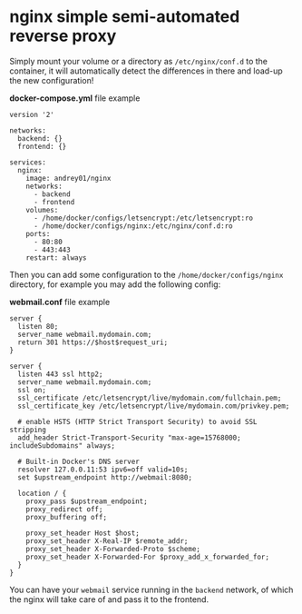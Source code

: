 # nginx simple semi-automated reverse proxy

Simply mount your volume or a directory as `/etc/nginx/conf.d` to the container,
it will automatically detect the differences in there and load-up the new configuration!


**docker-compose.yml** file example
```
version '2'

networks:
  backend: {}
  frontend: {}

services:
  nginx:
    image: andrey01/nginx
    networks:
      - backend
      - frontend
    volumes:
      - /home/docker/configs/letsencrypt:/etc/letsencrypt:ro
      - /home/docker/configs/nginx:/etc/nginx/conf.d:ro
    ports:
      - 80:80
      - 443:443
    restart: always
```

Then you can add some configuration to the `/home/docker/configs/nginx` directory,
for example you may add the following config:

**webmail.conf** file example
```
server {
  listen 80;
  server_name webmail.mydomain.com;
  return 301 https://$host$request_uri;
}

server {
  listen 443 ssl http2;
  server_name webmail.mydomain.com;
  ssl on;
  ssl_certificate /etc/letsencrypt/live/mydomain.com/fullchain.pem;
  ssl_certificate_key /etc/letsencrypt/live/mydomain.com/privkey.pem;

  # enable HSTS (HTTP Strict Transport Security) to avoid SSL stripping
  add_header Strict-Transport-Security "max-age=15768000; includeSubdomains" always;

  # Built-in Docker's DNS server
  resolver 127.0.0.11:53 ipv6=off valid=10s;
  set $upstream_endpoint http://webmail:8080;

  location / {
    proxy_pass $upstream_endpoint;
    proxy_redirect off;
    proxy_buffering off;

    proxy_set_header Host $host;
    proxy_set_header X-Real-IP $remote_addr;
    proxy_set_header X-Forwarded-Proto $scheme;
    proxy_set_header X-Forwarded-For $proxy_add_x_forwarded_for;
  }
}
```

You can have your `webmail` service running in the `backend` network, of which the nginx will take care of and pass it to the frontend.

